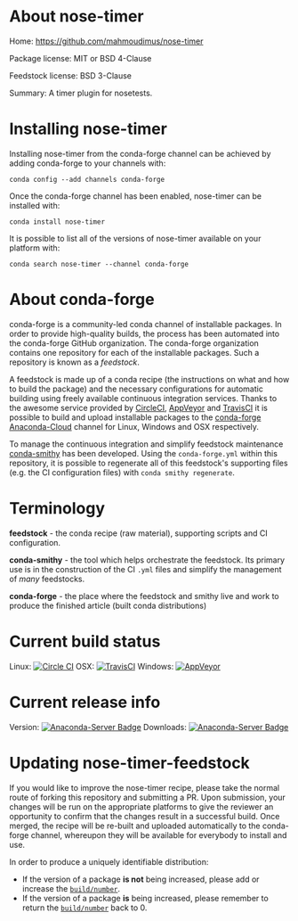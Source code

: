 About nose-timer
================

Home: https://github.com/mahmoudimus/nose-timer

Package license: MIT or BSD 4-Clause

Feedstock license: BSD 3-Clause

Summary: A timer plugin for nosetests.



Installing nose-timer
=====================

Installing nose-timer from the conda-forge channel can be achieved by adding conda-forge to your channels with:

```
conda config --add channels conda-forge
```

Once the conda-forge channel has been enabled, nose-timer can be installed with:

```
conda install nose-timer
```

It is possible to list all of the versions of nose-timer available on your platform with:

```
conda search nose-timer --channel conda-forge
```


About conda-forge
=================

conda-forge is a community-led conda channel of installable packages.
In order to provide high-quality builds, the process has been automated into the
conda-forge GitHub organization. The conda-forge organization contains one repository 
for each of the installable packages. Such a repository is known as a *feedstock*.

A feedstock is made up of a conda recipe (the instructions on what and how to build
the package) and the necessary configurations for automatic building using freely
available continuous integration services. Thanks to the awesome service provided by
[CircleCI](https://circleci.com/), [AppVeyor](http://www.appveyor.com/)
and [TravisCI](https://travis-ci.org/) it is possible to build and upload installable
packages to the [conda-forge](https://anaconda.org/conda-forge)
[Anaconda-Cloud](http://docs.anaconda.org/) channel for Linux, Windows and OSX respectively.

To manage the continuous integration and simplify feedstock maintenance
[conda-smithy](http://github.com/conda-forge/conda-smithy) has been developed.
Using the ``conda-forge.yml`` within this repository, it is possible to regenerate all of
this feedstock's supporting files (e.g. the CI configuration files) with ``conda smithy regenerate``.


Terminology
===========

**feedstock** - the conda recipe (raw material), supporting scripts and CI configuration.

**conda-smithy** - the tool which helps orchestrate the feedstock.
                   Its primary use is in the construction of the CI ``.yml`` files
                   and simplify the management of *many* feedstocks.

**conda-forge** - the place where the feedstock and smithy live and work to
                  produce the finished article (built conda distributions)

Current build status
====================

Linux: [![Circle CI](https://circleci.com/gh/conda-forge/nose-timer-feedstock.svg?style=svg)](https://circleci.com/gh/conda-forge/nose-timer-feedstock)
OSX: [![TravisCI](https://travis-ci.org/conda-forge/nose-timer-feedstock.svg?branch=master)](https://travis-ci.org/conda-forge/nose-timer-feedstock) 
Windows: [![AppVeyor](https://ci.appveyor.com/api/projects/status/github/conda-forge/nose-timer-feedstock?svg=True)](https://ci.appveyor.com/project/conda-forge/nose-timer-feedstock/branch/master)

Current release info
====================
Version: [![Anaconda-Server Badge](https://anaconda.org/conda-forge/nose-timer/badges/version.svg)](https://anaconda.org/conda-forge/nose-timer)
Downloads: [![Anaconda-Server Badge](https://anaconda.org/conda-forge/nose-timer/badges/downloads.svg)](https://anaconda.org/conda-forge/nose-timer)


Updating nose-timer-feedstock
=============================

If you would like to improve the nose-timer recipe, please take the normal
route of forking this repository and submitting a PR. Upon submission, your changes will
be run on the appropriate platforms to give the reviewer an opportunity to confirm that the
changes result in a successful build. Once merged, the recipe will be re-built and uploaded
automatically to the conda-forge channel, whereupon they will be available for everybody to
install and use.

In order to produce a uniquely identifiable distribution:
 * If the version of a package **is not** being increased, please add or increase
   the [``build/number``](http://conda.pydata.org/docs/building/meta-yaml.html#build-number-and-string). 
 * If the version of a package **is** being increased, please remember to return
   the [``build/number``](http://conda.pydata.org/docs/building/meta-yaml.html#build-number-and-string)
   back to 0.
